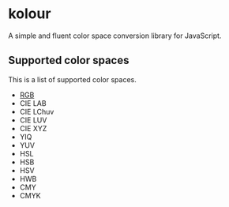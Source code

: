 # kolour
A simple and fluent color space conversion library for JavaScript.

## Supported color spaces
This is a list of supported color spaces.

- [RGB](https://en.m.wikipedia.org/wiki/RGB_color_space)
- CIE LAB
- CIE LChuv
- CIE LUV
- CIE XYZ
- YIQ
- YUV
- HSL
- HSB
- HSV
- HWB
- CMY
- CMYK
